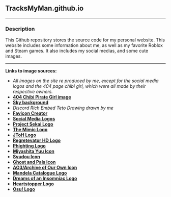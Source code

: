 
## TracksMyMan.github.io

*******************************************************************************************************************

### Description

This Github repository stores the source code for my personal website. This website includes some information about me, as well as my favorite Roblox and Steam games. It also includes my social medias, and some cute images.

*******************************************************************************************************************

**Links to image sources:**
 - *All images on the site re produced by me, except for the social media logos and the 404 page chibi girl, which were all made by their respective owners.*
 - [**404 Chibi Pirate Girl image**](https://wpclipart.com/cartoon/anime/chibi/chibi_girl_eyepatch.jpg.html)
 - [**Sky background**](https://www.pexels.com/photo/white-clouds-in-pink-and-blue-clouds-2310713/)
 - *Discord Rich Embed Teto Drawing drawn by me*
 - [**Favicon Creator**](https://www.favicon.cc/)
 - [**Social Media Logos**](https://1000logos.net/)
 - [**Project Sekai Logo**](https://projectsekai.fandom.com/wiki/Project_SEKAI_Wiki?file=Logo.png)
 - [**The Mimic Logo**](https://mimic.fandom.com/wiki/The_Mimic/Thumbnails?file=TheMimicIcon.png)
 - [**JToH Logo**](https://roblox.fandom.com/wiki/Juke%27s_Towers_of_Hell?file=JTOH.png)
 - [**Regretevator HD Logo**](https://regretevator.fandom.com/f/p/4400000000000160840)
 - [**Phighting Logo**](https://tvtropes.org/pmwiki/pmwiki.php/VideoGame/Phighting)
 - [**Miyashita Yuu Icon**](https://utaite.fandom.com/wiki/Miyashita_Yuu?file=Miyashita_Yuu_icon.png#Gallery)
 - [**Syudou Icon**](https://vocaloid.fandom.com/wiki/Syudou?file=Syudou_flamingo.jpeg)
 - [**Ghost and Pals Icon**](https://www.youtube.com/@ghostandpals)
 - [**AO3/Archive of Our Own Icon**](https://en.m.wikipedia.org/wiki/File:Archive_of_Our_Own_logo.png)
 - [**Mandela Catalogue Logo**](https://commons.wikimedia.org/wiki/File:The_Mandela_Catalogue_logo.png)
 - [**Dreams of an Insomniac Logo**](https://dreams-of-an-insomniac.fandom.com/wiki/Dreams_of_an_Insomniac_Wiki)
 - [**Heartstopper Logo**](https://en.m.wikipedia.org/wiki/File:Heartstopper.png)
 - [**Osu! Logo**](https://en.m.wikipedia.org/wiki/File:Osu!_Logo_2016.svg)